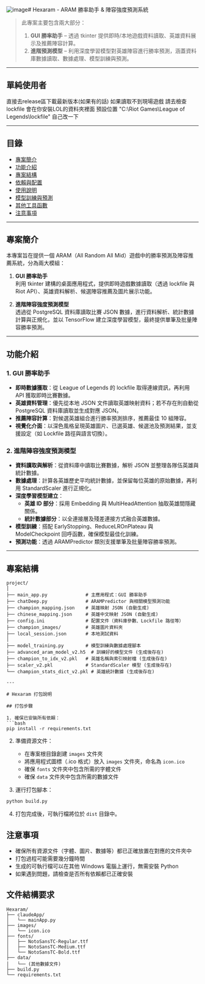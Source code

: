 ![image](https://github.com/user-attachments/assets/053a7bbe-49ff-4684-9d34-545c362b6946)# Hexaram - ARAM 勝率助手 & 陣容強度預測系統


> 此專案主要包含兩大部分：  
> 1. **GUI 勝率助手** – 透過 tkinter 提供即時/本地遊戲資料讀取、英雄資料展示及推薦陣容計算。  
> 2. **進階預測模型** – 利用深度學習模型對英雄陣容進行勝率預測，涵蓋資料庫數據讀取、數據處理、模型訓練與預測。

---

## 單純使用者

直接去release區下載最新版本(如果有的話)
如果讀取不到現場遊戲 請去檢查lockfile 會在你安裝LOL的資料夾裡面 預設位置 "C:\Riot Games\League of Legends\lockfile" 自己改一下

---

## 目錄
- [專案簡介](#專案簡介)
- [功能介紹](#功能介紹)
- [專案結構](#專案結構)
- [依賴與配置](#依賴與配置)
- [使用說明](#使用說明)
- [模型訓練與預測](#模型訓練與預測)
- [其他工具函數](#其他工具函數)
- [注意事項](#注意事項)

---

## 專案簡介

本專案旨在提供一個 ARAM（All Random All Mid）遊戲中的勝率預測及陣容推薦系統，分為兩大模組：

1. **GUI 勝率助手**  
   利用 tkinter 建構的桌面應用程式，提供即時遊戲數據讀取（透過 lockfile 與 Riot API）、英雄資料解析、候選陣容推薦及圖片展示功能。

2. **進階陣容強度預測模型**  
   透過從 PostgreSQL 資料庫讀取比賽 JSON 數據，進行資料解析、統計數據計算與正規化，並以 TensorFlow 建立深度學習模型，最終提供單筆及批量陣容勝率預測。

---

## 功能介紹

### 1. GUI 勝率助手
- **即時數據獲取**：從 League of Legends 的 lockfile 取得連線資訊，再利用 API 獲取即時比賽數據。
- **英雄資料管理**：優先從本地 JSON 文件讀取英雄映射資料；若不存在則自動從 PostgreSQL 資料庫讀取並生成對應 JSON。
- **推薦陣容計算**：對候選英雄組合進行勝率預測排序，推薦最佳 10 組陣容。
- **視覺化介面**：以深色風格呈現英雄圖片、已選英雄、候選池及預測結果，並支援設定（如 Lockfile 路徑與語言切換）。

### 2. 進階陣容強度預測模型
- **資料讀取與解析**：從資料庫中讀取比賽數據，解析 JSON 並整理各隊伍英雄與統計數據。
- **數據處理**：計算各英雄歷史平均統計數據，並保留每位英雄的原始數據，再利用 StandardScaler 進行正規化。
- **深度學習模型建立**：  
  - **英雄 ID 部分**：採用 Embedding 與 MultiHeadAttention 抽取英雄間隱藏關係。  
  - **統計數據部分**：以全連接層及殘差連接方式融合英雄數據。
- **模型訓練**：搭配 EarlyStopping、ReduceLROnPlateau 與 ModelCheckpoint 回呼函數，確保模型最佳化訓練。
- **預測功能**：透過 ARAMPredictor 類別支援單筆及批量陣容勝率預測。

---

## 專案結構

```plaintext
project/
│
├── main_app.py              # 主應用程式：GUI 勝率助手
├── chatDeep.py              # ARAMPredictor 與相關模型預測功能
├── champion_mapping.json    # 英雄映射 JSON (自動生成)
├── chinese_mapping.json     # 英雄中文映射 JSON (自動生成)
├── config.ini               # 配置文件（資料庫參數、Lockfile 路徑等）
├── champion_images/         # 英雄圖片資料夾
├── local_session.json       # 本地測試資料
│
├── model_training.py        # 模型訓練與數據處理腳本
├── advanced_aram_model_v2.h5  # 訓練好的模型文件 (生成後存在)
├── champion_to_idx_v2.pkl   # 英雄名稱與索引映射檔 (生成後存在)
├── scaler_v2.pkl            # StandardScaler 模型 (生成後存在)
└── champion_stats_dict_v2.pkl # 英雄統計數據 (生成後存在)

---

# Hexaram 打包說明

## 打包步驟

1. 確保已安裝所有依賴：
```bash
pip install -r requirements.txt
```

2. 準備資源文件：
   - 在專案根目錄創建 `images` 文件夾
   - 將應用程式圖標（.ico 格式）放入 `images` 文件夾，命名為 `icon.ico`
   - 確保 `fonts` 文件夾中包含所需的字體文件
   - 確保 `data` 文件夾中包含所需的數據文件

3. 運行打包腳本：
```bash
python build.py
```

4. 打包完成後，可執行檔將位於 `dist` 目錄中。

## 注意事項

- 確保所有資源文件（字體、圖片、數據等）都已正確放置在對應的文件夾中
- 打包過程可能需要幾分鐘時間
- 生成的可執行檔可以在其他 Windows 電腦上運行，無需安裝 Python
- 如果遇到問題，請檢查是否所有依賴都已正確安裝

## 文件結構要求

```
Hexaram/
├── claudeApp/
│   └── mainApp.py
├── images/
│   └── icon.ico
├── fonts/
│   ├── NotoSansTC-Regular.ttf
│   ├── NotoSansTC-Medium.ttf
│   └── NotoSansTC-Bold.ttf
├── data/
│   └── (其他數據文件)
├── build.py
└── requirements.txt
```


